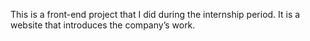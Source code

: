 This is a front-end project that I did during the internship period. It is a website that introduces the company’s work.
